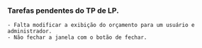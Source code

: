 ### Tarefas pendentes do TP de LP.
	- Falta modificar a exibição do orçamento para um usuário e administrador.
	- Não fechar a janela com o botão de fechar.